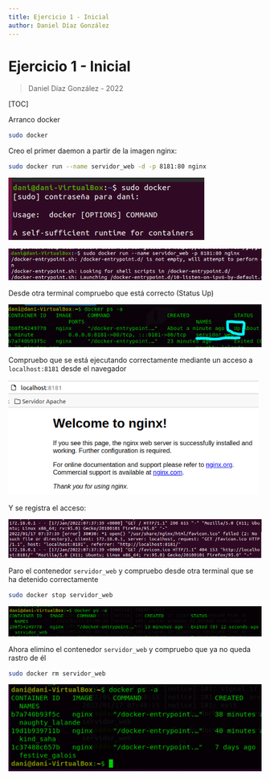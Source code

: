 ```yaml
---
title: Ejercicio 1 - Inicial
author: Daniel Díaz González
---
```


# Ejercicio 1 - Inicial

> Daniel Díaz González - 2022

[TOC]

Arranco docker

```bash
sudo docker
```

Creo el primer daemon a partir de la imagen nginx:

```bash
sudo docker run --name servidor_web -d -p 8181:80 nginx
```

![image-20220117093013115](Ejercicios-Tema-7-Docker.assets/image-20220117093013115.png)

![image-20220117093556137](Ejercicios-Tema-7-Docker.assets/image-20220117093556137.png)

Desde otra terminal compruebo que está correcto (Status Up)

![image-20220117094225888](Ejercicios-Tema-7-Docker.assets/image-20220117094225888.png)

Compruebo que se está ejecutando correctamente mediante un acceso a `localhost:8181` desde el navegador

<img src="Ejercicios-Tema-7-Docker.assets/image-20220117093922673.png" alt="image-20220117093922673" style="zoom:80%;" />

Y se registra el acceso:

![image-20220117094013298](Ejercicios-Tema-7-Docker.assets/image-20220117094013298.png)

Paro el contenedor `servidor_web` y compruebo desde otra terminal que se ha detenido correctamente

```bash
sudo docker stop servidor_web
```

![image-20220117095106907](Ejercicios-Tema-7-Docker.assets/image-20220117095106907.png)

Ahora elimino el contenedor `servidor_web` y compruebo que ya no queda rastro de él

```bash
sudo docker rm servidor_web
```

![image-20220117095246337](Ejercicios-Tema-7-Docker.assets/image-20220117095246337.png)
